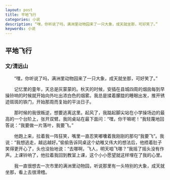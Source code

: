 ```yaml
---
layout: post
title: 平地飞行
categories: 小说
description: “嘿，你听说了吗，满洲里动物园来了一只大象，成天就坐那，可好笑了。”
keywords: 小说
---
```


## 平地飞行
### 文/清远山

&emsp;&emsp;“嘿，你听说了吗，满洲里动物园来了一只大象，成天就坐那，可好笑了。”

&emsp;&emsp;记忆里的童年，天总是灰蒙蒙的。秋天的时候，安插在县城四周的烟囱每到早操铃响的时候就开始向外吐出浓白色的烟雾。我总是揉着朦胧的睡眼出发，推开锈迹斑斑的铁门，开始那周而复始的平淡日子。

&emsp;&emsp;那时候的我很叛逆，想要逃离这里。起风了，我踮起脚尖站在小学操场边的最高的一个台阶上，张开双臂。我同桌站在最下面问：“嘿，你干嘛呢！”我轻蔑地回答说：“我要做一片落叶，我要飞。”

&emsp;&emsp;他跑上来，拉着我一阵狂笑，嘴里一直忍笑嘟囔着我刚刚的那句“我要飞”。我说：“我想逃走，越远越好。”偷偷告诉同桌这个幼稚又伟大的想法后，他捂着肚子笑得更开心了，头也没抬地说：“去哪啊，飞人，明天咱飞哪？”我摇了摇头没有作声。上课铃响了，他拉着我回到教室上课，这个小小愿望就这样埋在了我的心里。

&emsp;&emsp;我一直很想去一次市里的满洲里动物园，听说那里有一头特别的大象，成天就坐那，看上去很滑稽。
